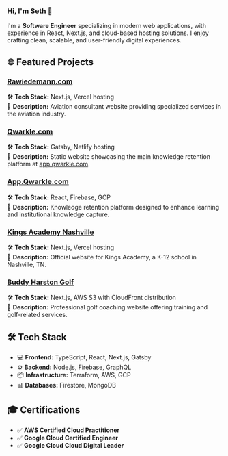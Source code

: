 ### Hi, I'm Seth 👋

I'm a **Software Engineer** specializing in modern web applications, with experience in React, Next.js, and cloud-based hosting solutions. I enjoy crafting clean, scalable, and user-friendly digital experiences.

## 🌐 Featured Projects

### [Rawiedemann.com](https://rawiedemann.com)

🛠 **Tech Stack:** Next.js, Vercel hosting  
📌 **Description:** Aviation consultant website providing specialized services in the aviation industry.

### [Qwarkle.com](https://qwarkle.com)

🛠 **Tech Stack:** Gatsby, Netlify hosting  
📌 **Description:** Static website showcasing the main knowledge retention platform at [app.qwarkle.com](https://app.qwarkle.com).

### [App.Qwarkle.com](https://app.qwarkle.com)

🛠 **Tech Stack:** React, Firebase, GCP  
📌 **Description:** Knowledge retention platform designed to enhance learning and institutional knowledge capture.

### [Kings Academy Nashville](https://kingsacademynashville.com)

🛠 **Tech Stack:** Next.js, Vercel hosting  
📌 **Description:** Official website for Kings Academy, a K-12 school in Nashville, TN.

### [Buddy Harston Golf](https://buddyharstongolf.com)

🛠 **Tech Stack:** Next.js, AWS S3 with CloudFront distribution  
📌 **Description:** Professional golf coaching website offering training and golf-related services.

## 🛠 Tech Stack

- 💻 **Frontend:** TypeScript, React, Next.js, Gatsby
- ⚙️ **Backend:** Node.js, Firebase, GraphQL
- 📦 **Infrastructure:** Terraform, AWS, GCP
- 📊 **Databases:** Firestore, MongoDB

## 🎓 Certifications

- ✅ **AWS Certified Cloud Practitioner**
- ✅ **Google Cloud Certified Engineer**
- ✅ **Google Cloud Cloud Digital Leader**
